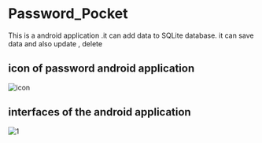 # Password_Pocket
This is a android application .it can add data  to  SQLite database. it can save data and also update , delete  
## icon of password android application
![icon](https://user-images.githubusercontent.com/43854731/52763699-d6216b80-3042-11e9-8c2d-ba9479ee2b11.PNG)
## interfaces of the android application
![1](https://user-images.githubusercontent.com/43854731/52763901-bb9bc200-3043-11e9-8c51-e0ad820c15df.PNG)
